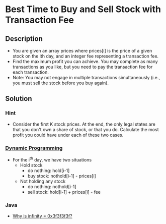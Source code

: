 # Best Time to Buy and Sell Stock with Transaction Fee

## Description

* You are given an array prices where prices[i] is the price of a given stock on the ith day, and an integer fee representing a transaction fee.
* Find the maximum profit you can achieve. You may complete as many transactions as you like, but you need to pay the transaction fee for each transaction.
* Note: You may not engage in multiple transactions simultaneously (i.e., you must sell the stock before you buy again).

## Solution

### Hint

* Consider the first K stock prices. At the end, the only legal states are that you don't own a share of stock, or that you do. Calculate the most profit you could have under each of these two cases.

### [Dynamic Programming](https://github.com/cherryljr/LeetCode/blob/master/Best%20Time%20to%20Buy%20and%20Sell%20Stock%20with%20Transaction%20Fee.java)

* For the i<sup>th</sup> day, we have two situations
  * Hold stock
    * do nothing: hold[i-1]
    * buy stock: nothold[i-1] - prices[i]
  * Not holding any stock
    * do nothing: nothold[i-1]
    * sell stock: hold[i-1] + prices[i] - fee

### Java

* [Why is infinity = 0x3f3f3f3f?](https://stackoverflow.com/questions/18429021/why-is-infinity-0x3f3f3f3f)